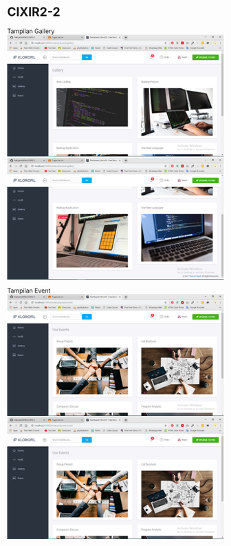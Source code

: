 # CIXIR2-2

Tampilan Gallery
![alt text](https://github.com/NailiyatulAfifah/CIXIR2-2/blob/master/gallery1.PNG?raw=true)
![alt text](https://github.com/NailiyatulAfifah/CIXIR2-2/blob/master/gallery2.PNG?raw=true)

Tampilan Event
![alt text](https://github.com/NailiyatulAfifah/CIXIR2-2/blob/master/event1.PNG?raw=true)
![alt text](https://github.com/NailiyatulAfifah/CIXIR2-2/blob/master/event1.PNG?raw=true)
